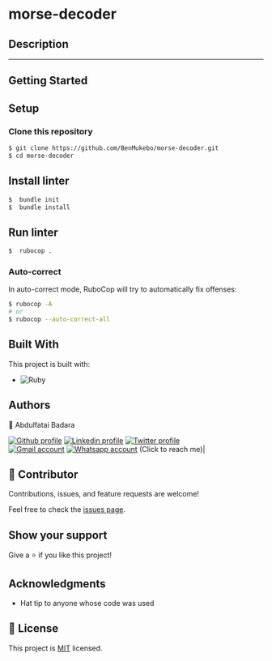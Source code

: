 # morse-decoder

## Description

---------------


## Getting Started

## Setup

### Clone this repository

```bash
$ git clone https://github.com/BenMukebo/morse-decoder.git
$ cd morse-decoder
```


## Install linter

```bash
$  bundle init
$  bundle install
```

## Run linter

```bash
$  rubocop .
```

### Auto-correct

In auto-correct mode, RuboCop will try to automatically fix offenses:

```bash
$ rubocop -A
# or
$ rubocop --auto-correct-all
```

## Built With

This project is built with:

-  ![Ruby](https://img.shields.io/badge/-Ruby-000000?style=flat&logo=ruby&logoColor=red)

## Authors

 👤 Abdulfatai Badara  
 
 <a target="_blank" href="https://github.com/fobadara"><img src="https://img.shields.io/badge/github-%23121011.svg?style=for-the-badge&logo=github&logoColor=white" alt="Github profile"></a>  <a target="_blank" href="https://www.linkedin.com/in/fob90s"><img src="https://img.shields.io/badge/-LinkedIn-0077b5?style=for-the-badge&logo=LinkedIn&logoColor=white" alt="Linkedin profile"></a> <a target="_blank" href="https://twitter.com/fob90s"><img src="https://img.shields.io/badge/-Twitter-1DA1F2?style=for-the-badge&logo=Twitter&logoColor=white" alt="Twitter profile"></a>  
<a target="_blank" href="mailto:fob90s@gmail.com"><img src="https://img.shields.io/badge/-Gmail-D14836?style=for-the-badge&logo=Gmail&logoColor=white" alt="Gmail account"></a> <a target="_blank" href="https://wa.me/+2349066478370"> <img src="https://img.shields.io/badge/WhatsApp-25D366?style=for-the-badge&logo=whatsapp&logoColor=white" alt="Whatsapp account"></a> (Click to reach me)|

## 🤝 Contributor

Contributions, issues, and feature requests are welcome!

Feel free to check the [issues page](https://github.com/BenMukebo/school-library/issues).

## Show your support

Give a ⭐️ if you like this project!

## Acknowledgments

- Hat tip to anyone whose code was used

## 📝 License

This project is [MIT](LICENSE) licensed.